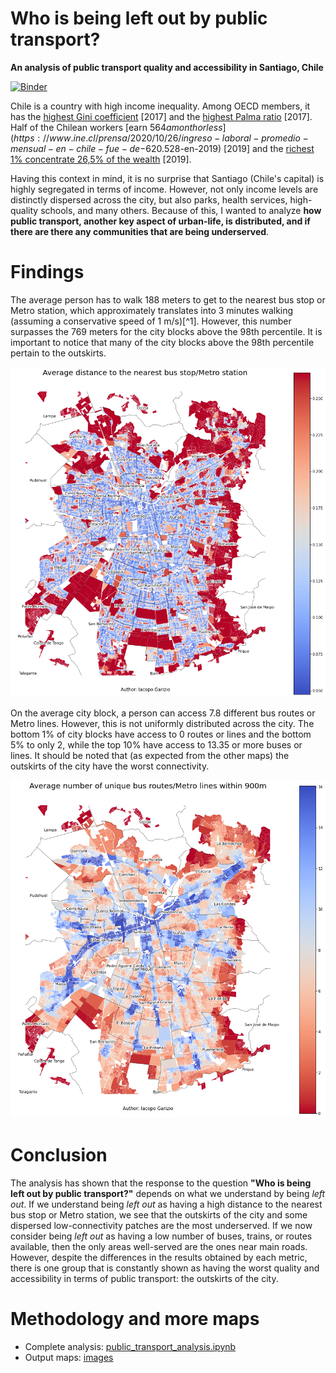 # Who is being left out by public transport?
**An analysis of public transport quality and accessibility in Santiago, Chile**  

[![Binder](https://mybinder.org/badge_logo.svg)](https://mybinder.org/v2/gh/igarizio/santiago-public-transport-analysis/HEAD?filepath=public_transport_analysis.ipynb)

Chile is a country with high income inequality. Among OECD members, it has the [highest Gini coefficient](https://data.oecd.org/chart/6dzX) [2017] and the [highest Palma ratio](https://data.oecd.org/chart/6dzY) [2017]. Half of the Chilean workers [earn $564 a month or less](https://www.ine.cl/prensa/2020/10/26/ingreso-laboral-promedio-mensual-en-chile-fue-de-$620.528-en-2019) [2019] and the [richest 1% concentrate 26,5% of the wealth](https://repositorio.cepal.org/bitstream/handle/11362/44395/11/S1900051_es.pdf) [2019].

Having this context in mind, it is no surprise that Santiago (Chile's capital) is highly segregated in terms of income. However, not only income levels are distinctly dispersed across the city, but also parks, health services, high-quality schools, and many others. Because of this, I wanted to analyze **how public transport, another key aspect of urban-life, is distributed, and if there are there any communities that are being underserved**.

# Findings
The average person has to walk 188 meters to get to the nearest bus stop or Metro station, which approximately translates into 3 minutes walking (assuming a conservative speed of 1 m/s)[^1]. However, this number surpasses the 769 meters for the city blocks above the 98th percentile. It is important to notice that many of the city blocks above the 98th percentile pertain to the outskirts.  

![Average distance to the nearest stop or station](images/mean_distance_to_nearest.png)

On the average city block, a person can access 7.8 different bus routes or Metro lines. However, this is not uniformly distributed across the city. The bottom 1% of city blocks have access to 0 routes or lines and the bottom 5% to only 2, while the top 10% have access to 13.35 or more buses or lines. It should be noted that (as expected from the other maps) the outskirts of the city have the worst connectivity.  

![Average number of unique bus routes or Metro lines within 900m](images/mean_unique_routes.png)

# Conclusion
The analysis has shown that the response to the question **"Who is being left out by public transport?"** depends on what we understand by being *left out*. If we understand being *left out* as having a high distance to the nearest bus stop or Metro station, we see that the outskirts of the city and some dispersed low-connectivity patches are the most underserved.
If we now consider being *left out* as having a low number of buses, trains, or routes available, then the only areas well-served are the ones near main roads. However, despite the differences in the results obtained by each metric, there is one group that is constantly shown as having the worst quality and accessibility in terms of public transport: the outskirts of the city.

# Methodology and more maps
- Complete analysis: [public_transport_analysis.ipynb](/public_transport_analysis.ipynb)
- Output maps: [images](/images)
